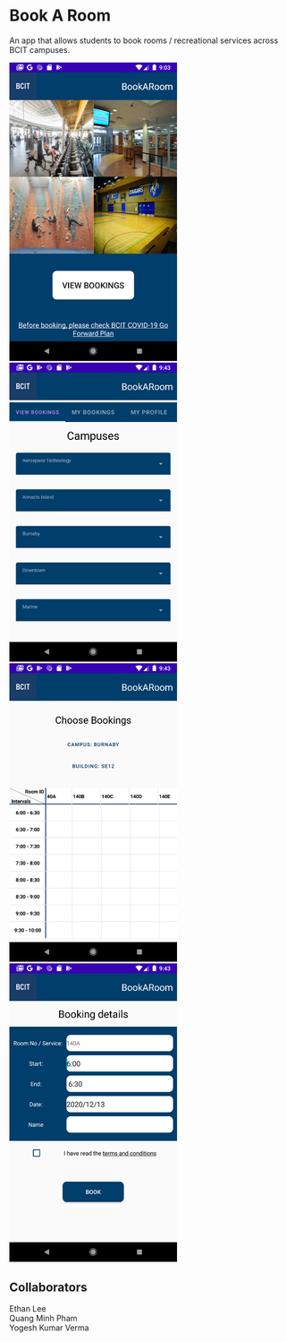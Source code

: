 # Book A Room
An app that allows students to book rooms / recreational services
across BCIT campuses.

<img src="screenshots/main.png" alt="Home page" width="300"/>
<img src="screenshots/select-campus.png" alt="Select campus" width="300"/>
<img src="screenshots/choose-room.png" alt="Choose room" width="300"/>
<img src="screenshots/create-booking.png" alt="Create booking" width="300"/>

## Collaborators
Ethan Lee\
Quang Minh Pham\
Yogesh Kumar Verma



